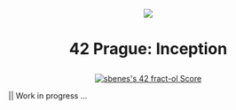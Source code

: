 <p align="center">
  <img src="0_resources/fract-olm.png" />
</p>

# <p align="center">42 Prague: Inception</p>

<p align="center"><a href="https://github.com/JaeSeoKim/badge42"><img src="https://badge42.vercel.app/api/v2/clhxhut3v002508l6ma7ao1xq/project/3086042" alt="sbenes's 42 fract-ol Score" /></a></p>
|| Work in progress ...
